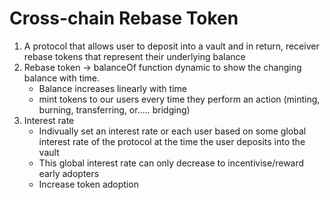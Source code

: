 # Cross-chain Rebase Token

1. A protocol that allows user to deposit into a vault and in return, receiver rebase tokens that represent their underlying balance
2. Rebase token -> balanceOf function dynamic to show the changing balance with time.
    - Balance increases linearly with time
    - mint tokens to our users every time they perform an action (minting, burning, transferring, or..... bridging)
3. Interest rate
    - Indivually set an interest rate or each user based on some global interest rate of the protocol at the time the user deposits into the vault
    - This global interest rate can only decrease to incentivise/reward early adopters
    - Increase token adoption